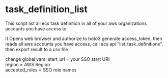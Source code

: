 # task_definition_list

This script list all ecs task definition in all of your aws organizations accounts you have access to

It Opens web browser and authorize to boto3 generate access_token, then reads all aws accounts you have access, call ecs api "list_task_definitions", then export result to a csv file

change global vars:
start_url = your SSO start URI  
region = AWS Region  
accepted_roles = SSO role names

